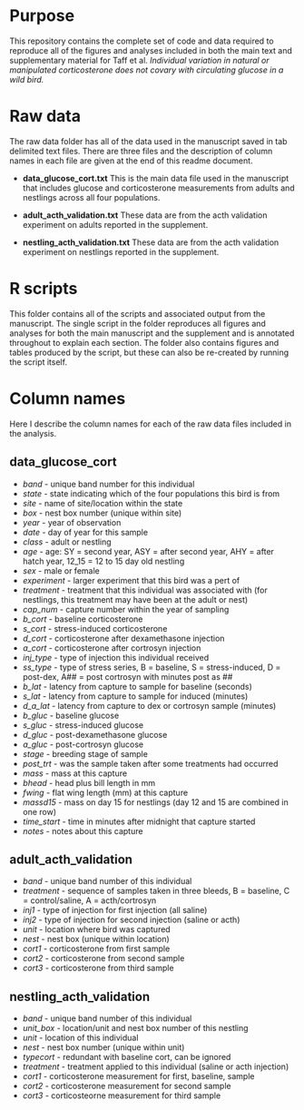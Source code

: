# Purpose

This repository contains the complete set of code and data required to reproduce all of the figures and analyses included in both the main text and supplementary material for Taff et al. *Individual variation in natural or manipulated corticosterone does not covary with circulating glucose in a wild bird.*

# Raw data

The raw data folder has all of the data used in the manuscript saved in tab delimited text files. There are three files and the description of column names in each file are given at the end of this readme document.

- **data_glucose_cort.txt** This is the main data file used in the manuscript that includes glucose and corticosterone measurements from adults and nestlings across all four populations.

- **adult_acth_validation.txt** These data are from the acth validation experiment on adults reported in the supplement.

- **nestling_acth_validation.txt** These data are from the acth validation experiment on nestlings reported in the supplement.

# R scripts

This folder contains all of the scripts and associated output from the manuscript. The single script in the folder reproduces all figures and analyses for both the main manuscript and the supplement and is annotated throughout to explain each section. The folder also contains figures and tables produced by the script, but these can also be re-created by running the script itself.

# Column names

Here I describe the column names for each of the raw data files included in the analysis.

## data_glucose_cort

- *band* - unique band number for this individual
- *state* - state indicating which of the four populations this bird is from
- *site* - name of site/location within the state
- *box* - nest box number (unique within site)
- *year* - year of observation
- *date* - day of year for this sample
- *class* - adult or nestling
- *age* - age: SY = second year, ASY = after second year, AHY = after hatch year, 12_15 = 12 to 15 day old nestling
- *sex* - male or female
- *experiment* - larger experiment that this bird was a pert of
- *treatment* - treatment that this individual was associated with (for nestlings, this treatment may have been at the adult or nest)
- *cap_num* - capture number within the year of sampling
- *b_cort* - baseline corticosterone
- *s_cort* - stress-induced corticosterone
- *d_cort* - corticosterone after dexamethasone injection
- *a_cort* - corticosterone after cortrosyn injection
- *inj_type* - type of injection this individual received
- *ss_type* - type of stress series, B = baseline, S = stress-induced, D = post-dex, A## = post cortrosyn with minutes post as ##
- *b_lat* - latency from capture to sample for baseline (seconds)
- *s_lat* - latency from capture to sample for induced (minutes)
- *d_a_lat* - latency from capture to dex or cortrosyn sample (minutes)
- *b_gluc* - baseline glucose
- *s_gluc* - stress-induced glucose
- *d_gluc* - post-dexamethasone glucose
- *a_gluc* - post-cortrosyn glucose
- *stage* - breeding stage of sample
- *post_trt* - was the sample taken after some treatments had occurred
- *mass* - mass at this capture
- *bhead* - head plus bill length in mm
- *fwing* - flat wing length (mm) at this capture
- *massd15* - mass on day 15 for nestlings (day 12 and 15 are combined in one row)
- *time_start* - time in minutes after midnight that capture started
- *notes* - notes about this capture

## adult_acth_validation

- *band* - unique band number of this individual
- *treatment* - sequence of samples taken in three bleeds, B = baseline, C = control/saline, A = acth/cortrosyn
- *inj1* - type of injection for first injection (all saline)
- *inj2* - type of injection for second injection (saline or acth)
- *unit* - location where bird was captured
- *nest* - nest box (unique within location)
- *cort1* - corticosterone from first sample
- *cort2* - corticosterone from second sample
- *cort3* - corticosterone from third sample

## nestling_acth_validation

- *band* - unique band number of this individual
- *unit_box* - location/unit and nest box number of this nestling
- *unit* - location of this individual
- *nest* - nest box number (unique within unit)
- *typecort* - redundant with baseline cort, can be ignored
- *treatment* - treatment applied to this individual (saline or acth injection)
- *cort1* - corticosterone measurement for first, baseline, sample
- *cort2* - corticosterone measurement for second sample
- *cort3* - corticosteorne measurement for third sample